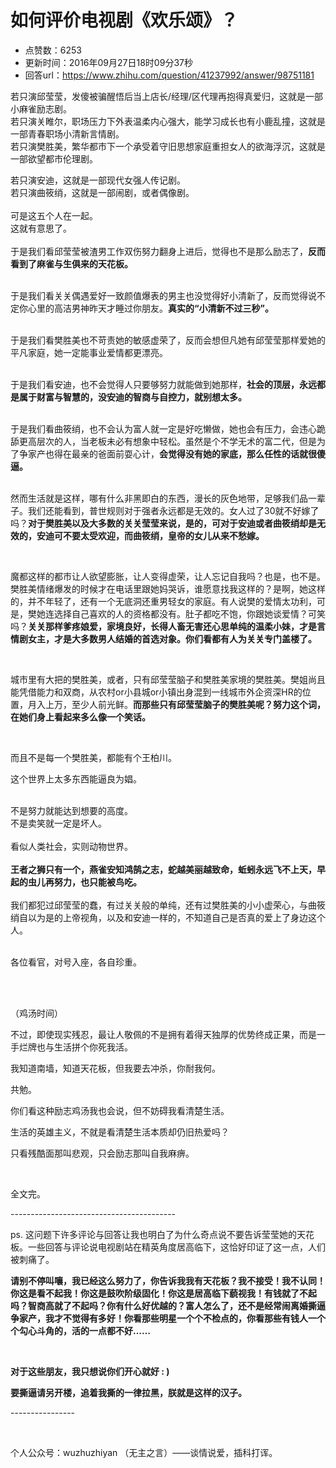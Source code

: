 # 如何评价电视剧《欢乐颂》？
- 点赞数：6253
- 更新时间：2016年09月27日18时09分37秒
- 回答url：https://www.zhihu.com/question/41237992/answer/98751181
<body>
 <p data-pid="qeP1X7Eo">若只演邱莹莹，发傻被骗醒悟后当上店长/经理/区代理再抱得真爱归，这就是一部小麻雀励志剧。<br>
  若只演关睢尔，职场压力下外表温柔内心强大，能学习成长也有小鹿乱撞，这就是一部青春职场小清新言情剧。<br>
  若只演樊胜美，繁华都市下一个承受着守旧思想家庭重担女人的欲海浮沉，这就是一部欲望都市伦理剧。</p>
 <p data-pid="avJbCf5a">若只演安迪，这就是一部现代女强人传记剧。<br>
  若只演曲筱绡，这就是一部闹剧，或者偶像剧。<br><br>
  可是这五个人在一起。<br>
  这就有意思了。<br><br>
  于是我们看邱莹莹被渣男工作双伤努力翻身上进后，觉得也不是那么励志了，<b>反而看到了麻雀与生俱来的天花板。</b></p>
 <p data-pid="tto5zbbE"><br>
  于是我们看关关偶遇爱好一致颜值爆表的男主也没觉得好小清新了，反而觉得说不定你心里的高洁男神昨天才睡过你朋友。<b>真实的“小清新不过三秒”。</b></p>
 <p data-pid="0LcmBHG_"><br>
  于是我们看樊胜美也不苛责她的敏感虚荣了，反而会想但凡她有邱莹莹那样爱她的平凡家庭，她一定能事业爱情都更漂亮。</p>
 <p data-pid="xSFzfXKq"><br>
  于是我们看安迪，也不会觉得人只要够努力就能做到她那样，<b>社会的顶层，永远都是属于财富与智慧的，没安迪的智商与自控力，就别想太多。</b></p>
 <p data-pid="l-B8QZ8f"><br>
  于是我们看曲筱绡，也不会认为富人就一定是好吃懒做，她也会有压力，会违心跪舔更高层次的人，当老板未必有想象中轻松。虽然是个不学无术的富二代，但是为了争家产也得在最亲的爸面前耍心计，<b>会觉得没有她的家底，那么任性的话就很傻逼。</b><br><br></p>
 <p data-pid="uNrMLmfO">然而生活就是这样，哪有什么非黑即白的东西，漫长的灰色地带，足够我们品一辈子。我们还能看到，普世规则对于强者永远都是无效的。女人过了30就不好嫁了吗？<b>对于樊胜美以及大多数的关关莹莹来说，是的，可对于安迪或者曲筱绡却是无效的，安迪可不要太受欢迎，而曲筱绡，皇帝的女儿从来不愁嫁。</b></p>
 <br>
 <p data-pid="yP0c0Gt9">魔都这样的都市让人欲望膨胀，让人变得虚荣，让人忘记自我吗？也是，也不是。樊胜美情绪爆发的时候才在电话里跟她妈哭诉，谁愿意找我这样的？是啊，她这样的，并不年轻了，还有一个无底洞还重男轻女的家庭。有人说樊的爱情太功利，可是，樊她连选择自己喜欢的人的资格都没有。肚子都吃不饱，你跟她谈爱情？可笑吗？<b>关关那样爹疼娘爱，家境良好，长得人畜无害还心思单纯的温柔小妹，才是言情剧女主，才是大多数男人结婚的首选对象。你们看都有人为关关专门盖楼了。</b></p>
 <br>
 <p data-pid="JuVvwEXQ">城市里有大把的樊胜美，或者，只有邱莹莹脑子和樊胜美家境的樊胜美。樊姐尚且能凭借能力和双商，从农村or小县城or小镇出身混到一线城市外企资深HR的位置，月入上万，至少人前光鲜。<b>而那些只有邱莹莹脑子的樊胜美呢？努力这个词，在她们身上看起来多么像一个笑话。</b></p>
 <br>
 <p data-pid="3QYtd6FM">而且不是每一个樊胜美，都能有个王柏川。</p>
 <p data-pid="lozaJe1h">这个世界上太多东西能逼良为娼。</p>
 <p data-pid="_ToOBciT"><br>
  不是努力就能达到想要的高度。<br>
  不是卖笑就一定是坏人。<br><br>
  看似人类社会，实则动物世界。<br><br><b>王者之狮只有一个，燕雀安知鸿鹄之志，蛇越美丽越致命，蚯蚓永远飞不上天，早起的虫儿再努力，也只能被鸟吃。</b><br><br>
  我们都犯过邱莹莹的蠢，有过关关般的单纯，还有过樊胜美的小小虚荣心，与曲筱绡自以为是的上帝视角，以及和安迪一样的，不知道自己是否真的爱上了身边这个人。</p>
 <p data-pid="vKl8JYVc"><br>
  各位看官，对号入座，各自珍重。</p>
 <br>
 <br>
 <p data-pid="EewheMjB">（鸡汤时间）</p>
 <p data-pid="U_MZXcsN">不过，即使现实残忍，最让人敬佩的不是拥有着得天独厚的优势终成正果，而是一手烂牌也与生活拼个你死我活。</p>
 <p data-pid="vAYDzAWg">我知道南墙，知道天花板，但我要去冲杀，你耐我何。</p>
 <p data-pid="4ZSJtCBT">共勉。</p>
 <p data-pid="aFwA-yZK">你们看这种励志鸡汤我也会说，但不妨碍我看清楚生活。</p>
 <p data-pid="Nlj48thn">生活的英雄主义，不就是看清楚生活本质却仍旧热爱吗？</p>
 <p data-pid="NIiQcp-p">只看残酷面那叫悲观，只会励志那叫自我麻痹。</p>
 <br>
 <p data-pid="fZUbEZCE">全文完。</p>
 <p data-pid="iyoXBICE">-----------------------------------------</p>
 <p data-pid="JXwgaIm5">ps. 这问题下许多评论与回答让我也明白了为什么奇点说不要告诉莹莹她的天花板。一些回答与评论说电视剧站在精英角度居高临下，这恰好印证了这一点，人们被刺痛了。</p>
 <p data-pid="xDSMhqO5"><b>请别不停叫嚷，我已经这么努力了，你告诉我我有天花板？我不接受！我不认同！你这是看不起我！你这是鼓吹阶级固化！你这是居高临下藐视我！有钱就了不起吗？智商高就了不起吗？你有什么好优越的？富人怎么了，还不是经常闹离婚撕逼争家产，我才不觉得有多好！你看那些明星一个个不检点的，你看那些有钱人一个个勾心斗角的，活的一点都不好……</b></p>
 <br>
 <p data-pid="sEAEqSHr"><b>对于这些朋友，我只想说你们开心就好 : )</b></p>
 <p data-pid="8IVyHwd7"><b>要撕逼请另开楼，追着我撕的一律拉黑，朕就是这样的汉子。<br></b></p>
 <p data-pid="ajD_LkIu">----------------</p>
 <br>
 <p data-pid="GvQvWUkb">个人公众号：wuzhuzhiyan （无主之言）——谈情说爱，插科打诨。</p>
</body>
